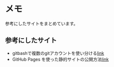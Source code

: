 メモ
======================
参考にしたサイトをまとめています。  

参考にしたサイト
------
+ gitbashで複数のgitアカウントを使い分ける[link](https://qiita.com/0084ken/items/f4a8b0fbff135a987fea)
+ GitHub Pages を使った静的サイトの公開方法[link](https://www.tam-tam.co.jp/tipsnote/html_css/post11245.html)